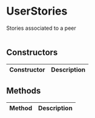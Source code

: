 # UserStories
Stories associated to a peer

```

```

## Constructors
| Constructor | Description |
| ---- | ----------- |


## Methods
| Method | Description |
| ---- | ----------- |


